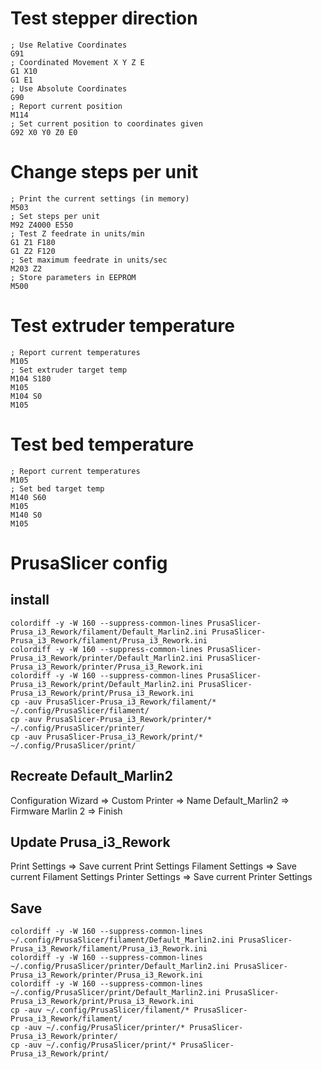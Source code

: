 # Test stepper direction
```
; Use Relative Coordinates
G91
; Coordinated Movement X Y Z E
G1 X10
G1 E1
; Use Absolute Coordinates
G90
; Report current position
M114
; Set current position to coordinates given
G92 X0 Y0 Z0 E0
```

# Change steps per unit
```
; Print the current settings (in memory)
M503
; Set steps per unit
M92 Z4000 E550
; Test Z feedrate in units/min
G1 Z1 F180
G1 Z2 F120
; Set maximum feedrate in units/sec
M203 Z2
; Store parameters in EEPROM
M500
```

# Test extruder temperature
```
; Report current temperatures
M105
; Set extruder target temp
M104 S180
M105
M104 S0
M105
```

# Test bed temperature
```
; Report current temperatures
M105
; Set bed target temp
M140 S60
M105
M140 S0
M105
```

# PrusaSlicer config

## install
```
colordiff -y -W 160 --suppress-common-lines PrusaSlicer-Prusa_i3_Rework/filament/Default_Marlin2.ini PrusaSlicer-Prusa_i3_Rework/filament/Prusa_i3_Rework.ini
colordiff -y -W 160 --suppress-common-lines PrusaSlicer-Prusa_i3_Rework/printer/Default_Marlin2.ini PrusaSlicer-Prusa_i3_Rework/printer/Prusa_i3_Rework.ini
colordiff -y -W 160 --suppress-common-lines PrusaSlicer-Prusa_i3_Rework/print/Default_Marlin2.ini PrusaSlicer-Prusa_i3_Rework/print/Prusa_i3_Rework.ini
cp -auv PrusaSlicer-Prusa_i3_Rework/filament/* ~/.config/PrusaSlicer/filament/
cp -auv PrusaSlicer-Prusa_i3_Rework/printer/* ~/.config/PrusaSlicer/printer/
cp -auv PrusaSlicer-Prusa_i3_Rework/print/* ~/.config/PrusaSlicer/print/
```

## Recreate Default_Marlin2
Configuration Wizard => Custom Printer => Name Default_Marlin2 => Firmware Marlin 2 => Finish

## Update Prusa_i3_Rework
Print Settings => Save current Print Settings
Filament Settings => Save current Filament Settings
Printer Settings => Save current Printer Settings

## Save
```
colordiff -y -W 160 --suppress-common-lines ~/.config/PrusaSlicer/filament/Default_Marlin2.ini PrusaSlicer-Prusa_i3_Rework/filament/Prusa_i3_Rework.ini
colordiff -y -W 160 --suppress-common-lines ~/.config/PrusaSlicer/printer/Default_Marlin2.ini PrusaSlicer-Prusa_i3_Rework/printer/Prusa_i3_Rework.ini
colordiff -y -W 160 --suppress-common-lines ~/.config/PrusaSlicer/print/Default_Marlin2.ini PrusaSlicer-Prusa_i3_Rework/print/Prusa_i3_Rework.ini
cp -auv ~/.config/PrusaSlicer/filament/* PrusaSlicer-Prusa_i3_Rework/filament/
cp -auv ~/.config/PrusaSlicer/printer/* PrusaSlicer-Prusa_i3_Rework/printer/
cp -auv ~/.config/PrusaSlicer/print/* PrusaSlicer-Prusa_i3_Rework/print/
```
